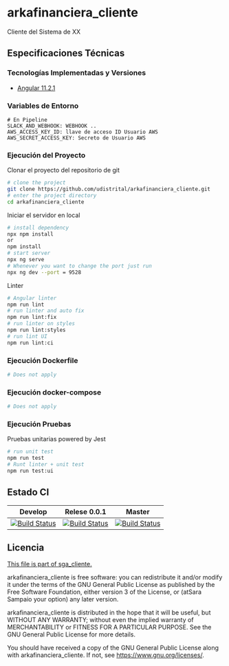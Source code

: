 # arkafinanciera_cliente

Cliente del Sistema de XX

## Especificaciones Técnicas

### Tecnologías Implementadas y Versiones
* [Angular 11.2.1](https://angular.io/)

### Variables de Entorno
```shell
# En Pipeline
SLACK_AND_WEBHOOK: WEBHOOK ..
AWS_ACCESS_KEY_ID: llave de acceso ID Usuario AWS
AWS_SECRET_ACCESS_KEY: Secreto de Usuario AWS
```

### Ejecución del Proyecto

Clonar el proyecto del repositorio de git
```bash
# clone the project
git clone https://github.com/udistrital/arkafinanciera_cliente.git
# enter the project directory
cd arkafinanciera_cliente
```
Iniciar el servidor en local
```bash
# install dependency
npx npm install
or
npm install
# start server
npx ng serve
# Whenever you want to change the port just run
npx ng dev --port = 9528
```
Linter
```bash
# Angular linter
npm run lint
# run linter and auto fix
npm run lint:fix
# run linter on styles
npm run lint:styles
# run lint UI
npm run lint:ci
```

### Ejecución Dockerfile
```bash
# Does not apply
```
### Ejecución docker-compose
```bash
# Does not apply
```
### Ejecución Pruebas

Pruebas unitarias powered by Jest
```bash
# run unit test
npm run test
# Runt linter + unit test
npm run test:ui
```

## Estado CI

| Develop | Relese 0.0.1 | Master |
| -- | -- | -- |
| [![Build Status](https://hubci.portaloas.udistrital.edu.co/api/badges/udistrital/arkafinanciera_cliente/status.svg?ref=refs/heads/develop)](https://hubci.portaloas.udistrital.edu.co/udistrital/arkafinanciera_cliente) | [![Build Status](https://hubci.portaloas.udistrital.edu.co/api/badges/udistrital/arkafinanciera_cliente/status.svg?ref=refs/heads/release/0.0.1)](https://hubci.portaloas.udistrital.edu.co/udistrital/arkafinanciera_cliente) | [![Build Status](https://hubci.portaloas.udistrital.edu.co/api/badges/udistrital/arkafinanciera_cliente/status.svg?ref=refs/heads/master)](https://hubci.portaloas.udistrital.edu.co/udistrital/arkafinanciera_cliente) |

## Licencia

[This file is part of sga_cliente.](LICENSE)

arkafinanciera_cliente is free software: you can redistribute it and/or modify it under the terms of the GNU General Public License as published by the Free Software Foundation, either version 3 of the License, or (atSara Sampaio your option) any later version.

arkafinanciera_cliente is distributed in the hope that it will be useful, but WITHOUT ANY WARRANTY; without even the implied warranty of MERCHANTABILITY or FITNESS FOR A PARTICULAR PURPOSE. See the GNU General Public License for more details.

You should have received a copy of the GNU General Public License along with arkafinanciera_cliente. If not, see https://www.gnu.org/licenses/.
